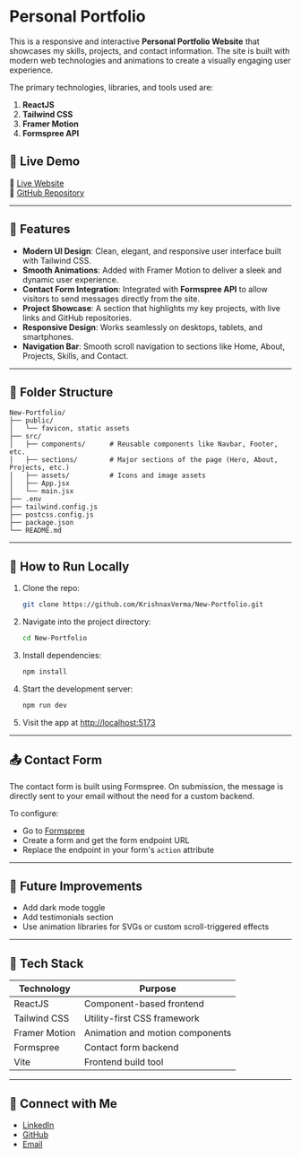 # Personal Portfolio

This is a responsive and interactive **Personal Portfolio Website** that showcases my skills, projects, and contact information. The site is built with modern web technologies and animations to create a visually engaging user experience.  

The primary technologies, libraries, and tools used are:

1. **ReactJS**  
2. **Tailwind CSS**  
3. **Framer Motion**  
4. **Formspree API**

## 🚀 Live Demo  
🔗 [Live Website](https://newportfolio-tawny.vercel.app/)  
🔗 [GitHub Repository](https://github.com/KrishnaxVerma/New-Portfolio)

---

## 📌 Features

- **Modern UI Design**: Clean, elegant, and responsive user interface built with Tailwind CSS.
- **Smooth Animations**: Added with Framer Motion to deliver a sleek and dynamic user experience.
- **Contact Form Integration**: Integrated with **Formspree API** to allow visitors to send messages directly from the site.
- **Project Showcase**: A section that highlights my key projects, with live links and GitHub repositories.
- **Responsive Design**: Works seamlessly on desktops, tablets, and smartphones.
- **Navigation Bar**: Smooth scroll navigation to sections like Home, About, Projects, Skills, and Contact.

---

## 📁 Folder Structure

```
New-Portfolio/
├── public/
│   └── favicon, static assets
├── src/
│   ├── components/      # Reusable components like Navbar, Footer, etc.
│   ├── sections/        # Major sections of the page (Hero, About, Projects, etc.)
│   ├── assets/          # Icons and image assets
│   ├── App.jsx
│   └── main.jsx
├── .env
├── tailwind.config.js
├── postcss.config.js
├── package.json
└── README.md
```

---

## 🔧 How to Run Locally

1. Clone the repo:
   ```bash
   git clone https://github.com/KrishnaxVerma/New-Portfolio.git
   ```

2. Navigate into the project directory:
   ```bash
   cd New-Portfolio
   ```

3. Install dependencies:
   ```bash
   npm install
   ```

4. Start the development server:
   ```bash
   npm run dev
   ```

5. Visit the app at [http://localhost:5173](http://localhost:5173)

---

## 📤 Contact Form

The contact form is built using Formspree. On submission, the message is directly sent to your email without the need for a custom backend.

To configure:
- Go to [Formspree](https://formspree.io)
- Create a form and get the form endpoint URL
- Replace the endpoint in your form's `action` attribute

---

## 🧠 Future Improvements

- Add dark mode toggle
- Add testimonials section
- Use animation libraries for SVGs or custom scroll-triggered effects

---

## 📌 Tech Stack

| Technology     | Purpose                          |
|----------------|----------------------------------|
| ReactJS        | Component-based frontend         |
| Tailwind CSS   | Utility-first CSS framework      |
| Framer Motion  | Animation and motion components  |
| Formspree      | Contact form backend             |
| Vite           | Frontend build tool              |

---

## 🤝 Connect with Me

- [LinkedIn](https://www.linkedin.com/in/krishna-verma-04a78929a/)
- [GitHub](https://github.com/KrishnaxVerma)
- [Email](mailto:kv7477000@gmail.com)
